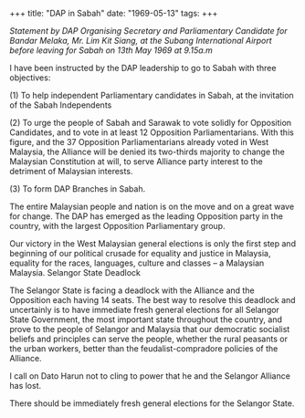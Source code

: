 +++ 
title: "DAP in Sabah"
date: "1969-05-13"
tags:
+++

_Statement by DAP Organising Secretary and Parliamentary Candidate for Bandar Melaka, Mr. Lim Kit Siang, at the Subang International Airport before leaving for Sabah on 13th May 1969 at 9.15a.m_

I have been instructed by the DAP leadership to go to Sabah with three objectives:

(1)	To help independent Parliamentary candidates in Sabah, at the invitation of the Sabah Independents</u>

(2)	To urge the people of Sabah and Sarawak to vote solidly for Opposition Candidates, and to vote in at least 12 Opposition Parliamentarians. With this figure, and the 37 Opposition Parliamentarians already voted in West Malaysia, the Alliance will be denied its two-thirds majority to change the Malaysian Constitution at will, to serve Alliance party interest to the detriment of Malaysian interests.

(3)	To form DAP Branches in Sabah.

The entire Malaysian people and nation is on the move and on a great wave for change. The DAP has emerged as the leading Opposition party in the country, with the largest Opposition Parliamentary group.

Our victory in the West Malaysian general elections is only the first step and beginning of our political crusade for equality and justice in Malaysia, equality for the races, languages, culture and classes – a Malaysian Malaysia.
Selangor State Deadlock

The Selangor State is facing a deadlock with the Alliance and the Opposition each having 14 seats. The best way to resolve this deadlock and uncertainly is to have immediate fresh general elections for all Selangor State Government, the most important state throughout the country, and prove to the people of Selangor and Malaysia that our democratic socialist beliefs and principles can serve the people, whether the rural peasants or the urban workers, better than the feudalist-compradore policies of the Alliance.

I call on Dato Harun not to cling to power that he and the Selangor Alliance has lost.

There should be immediately fresh general elections for the Selangor State.

 

